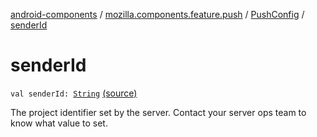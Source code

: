 [android-components](../../index.md) / [mozilla.components.feature.push](../index.md) / [PushConfig](index.md) / [senderId](./sender-id.md)

# senderId

`val senderId: `[`String`](https://kotlinlang.org/api/latest/jvm/stdlib/kotlin/-string/index.html) [(source)](https://github.com/mozilla-mobile/android-components/blob/master/components/feature/push/src/main/java/mozilla/components/feature/push/AutoPushFeature.kt#L434)

The project identifier set by the server. Contact your server ops team to know what value to set.

